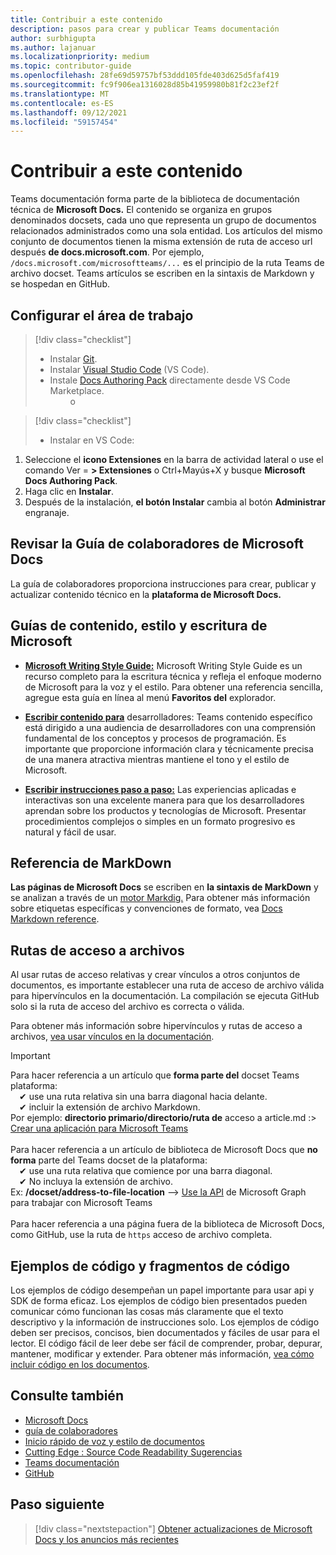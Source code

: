 ```yaml
---
title: Contribuir a este contenido
description: pasos para crear y publicar Teams documentación
author: surbhigupta
ms.author: lajanuar
ms.localizationpriority: medium
ms.topic: contributor-guide
ms.openlocfilehash: 28fe69d59757bf53ddd105fde403d625d5faf419
ms.sourcegitcommit: fc9f906ea1316028d85b41959980b81f2c23ef2f
ms.translationtype: MT
ms.contentlocale: es-ES
ms.lasthandoff: 09/12/2021
ms.locfileid: "59157454"
---
```

# <a name="contribute-to-teams-documentation"></a>Contribuir a este contenido

Teams documentación forma parte de la biblioteca de documentación técnica de **Microsoft Docs.** El contenido se organiza en grupos denominados docsets, cada uno que representa un grupo de documentos relacionados administrados como una sola entidad. Los artículos del mismo conjunto de documentos tienen la misma extensión de ruta de acceso url después **de docs.microsoft.com**. Por ejemplo, `/docs.microsoft.com/microsoftteams/...` es el principio de la ruta Teams de archivo docset. Teams artículos se escriben en la sintaxis de Markdown y se hospedan en GitHub.

## <a name="set-up-your-workspace"></a>Configurar el área de trabajo

> [!div class="checklist"]
>
> * Instalar [Git](https://git-scm.com/book/en/v2/Getting-Started-Installing-Git).
> * Instalar [Visual Studio Code](https://code.visualstudio.com/) (VS Code).
> * Instale [Docs Authoring Pack](https://marketplace.visualstudio.com/items?itemName=docsmsft.docs-authoring-pack) directamente desde VS Code Marketplace.
<br>&emsp;&emsp; o

> [!div class="checklist"]
>
> * Instalar en VS Code:

   1. Seleccione el **icono Extensiones** en la barra de actividad lateral o use el comando Ver = **> Extensiones** o Ctrl+Mayús+X y busque **Microsoft Docs Authoring Pack**.
   1. Haga clic en **Instalar**.
   1. Después de la instalación, **el botón Instalar** cambia al botón **Administrar** engranaje.

## <a name="review-the-microsoft-docs-contributors-guide"></a>Revisar la Guía de colaboradores de Microsoft Docs

La guía de colaboradores proporciona instrucciones para crear, publicar y actualizar contenido técnico en la **plataforma de Microsoft Docs.** 

## <a name="microsoft-writing-style-and-content-guides"></a>Guías de contenido, estilo y escritura de Microsoft

* **[Microsoft Writing Style Guide:](/style-guide/welcome)** Microsoft Writing Style Guide es un recurso completo para la escritura técnica y refleja el enfoque moderno de Microsoft para la voz y el estilo. Para obtener una referencia sencilla, agregue esta guía en línea al menú **Favoritos del** explorador.

* **[Escribir contenido para](/style-guide/developer-content/)** desarrolladores: Teams contenido específico está dirigido a una audiencia de desarrolladores con una comprensión fundamental de los conceptos y procesos de programación. Es importante que proporcione información clara y técnicamente precisa de una manera atractiva mientras mantiene el tono y el estilo de Microsoft.

* **[Escribir instrucciones paso a paso:](/style-guide/procedures-instructions/writing-step-by-step-instructions)** Las experiencias aplicadas e interactivas son una excelente manera para que los desarrolladores aprendan sobre los productos y tecnologías de Microsoft. Presentar procedimientos complejos o simples en un formato progresivo es natural y fácil de usar.

## <a name="markdown-reference"></a>Referencia de MarkDown

**Las páginas de Microsoft Docs** se escriben en **la sintaxis de MarkDown** y se analizan a través de un [motor Markdig.](https://github.com/lunet-io/markdig) Para obtener más información sobre etiquetas específicas y convenciones de formato, vea [Docs Markdown reference](/contribute/markdown-reference).

## <a name="file-paths"></a>Rutas de acceso a archivos

Al usar rutas de acceso relativas y crear vínculos a otros conjuntos de documentos, es importante establecer una ruta de acceso de archivo válida para hipervínculos en la documentación. La compilación se ejecuta GitHub solo si la ruta de acceso del archivo es correcta o válida.
 
Para obtener más información sobre hipervínculos y rutas de acceso a archivos, [vea usar vínculos en la documentación](/contribute/how-to-write-links).

> [!IMPORTANT]
> Para hacer referencia a un artículo que **forma parte del** docset Teams plataforma:<br>
> &emsp;&#x2714; use una ruta relativa sin una barra diagonal hacia delante.<br>
> &emsp;&#x2714; incluir la extensión de archivo Markdown.<br>
>Por ejemplo: **directorio primario/directorio/ruta de** acceso a article.md :> [Crear una aplicación para Microsoft Teams](../concepts/building-an-app.md) <br><br>
> Para hacer referencia a un artículo de biblioteca de Microsoft Docs que **no forma** parte del Teams docset de la plataforma:<br>
> &emsp;&#x2714; use una ruta relativa que comience por una barra diagonal.<br>
> &emsp;&#x2714; No incluya la extensión de archivo. <br> Ex: **/docset/address-to-file-location** —> [Use la API](/graph/api/resources/teams-api-overview) de Microsoft Graph para trabajar con Microsoft Teams<br><br>
> Para hacer referencia a una página fuera de la biblioteca de Microsoft Docs, como GitHub, use la ruta de `https` acceso de archivo completa.<br>

## <a name="code-samples-and-snippets"></a>Ejemplos de código y fragmentos de código

Los ejemplos de código desempeñan un papel importante para usar api y SDK de forma eficaz. Los ejemplos de código bien presentados pueden comunicar cómo funcionan las cosas más claramente que el texto descriptivo y la información de instrucciones solo. Los ejemplos de código deben ser precisos, concisos, bien documentados y fáciles de usar para el lector. El código fácil de leer debe ser fácil de comprender, probar, depurar, mantener, modificar y extender. Para obtener más información, [vea cómo incluir código en los documentos](/contribute/code-in-docs).

## <a name="see-also"></a>Consulte también

* [Microsoft Docs](/)
* [guía de colaboradores](/contribute)
* [Inicio rápido de voz y estilo de documentos](/contribute/style-quick-start)
* [Cutting Edge : Source Code Readability Sugerencias](/archive/msdn-magazine/2014/october/cutting-edge-source-code-readability-tips)
* [Teams documentación](/microsoftteams/platform/overview)
* [GitHub](https://github.com/MicrosoftDocs/msteams-docs/tree/master/msteams-platform)


## <a name="next-step"></a>Paso siguiente

> [!div class="nextstepaction"]
> [Obtener actualizaciones de Microsoft Docs y los anuncios más recientes](/teamblog)
